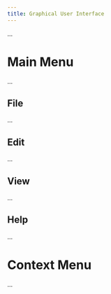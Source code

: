 ```yaml
---
title: Graphical User Interface
---
```


...

# Main Menu
...

## File
...

## Edit
...

## View
...

## Help
...

# Context Menu
...
